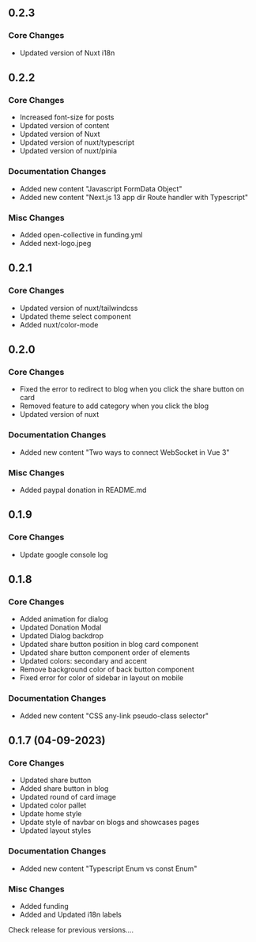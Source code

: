 ## 0.2.3
### Core Changes
- Updated version of Nuxt i18n

## 0.2.2
### Core Changes
- Increased font-size for posts
- Updated version of content
- Updated version of Nuxt
- Updated version of nuxt/typescript
- Updated version of nuxt/pinia
### Documentation Changes
- Added new content "Javascript FormData Object"
- Added new content "Next.js 13 app dir Route handler with Typescript"
### Misc Changes
- Added open-collective in funding.yml
- Added next-logo.jpeg

## 0.2.1
### Core Changes
- Updated version of nuxt/tailwindcss
- Updated theme select component
- Added nuxt/color-mode

## 0.2.0
### Core Changes
- Fixed the error to redirect to blog when you click the share button on card
- Removed feature to add category when you click the blog 
- Updated version of nuxt
### Documentation Changes
- Added new content "Two ways to connect WebSocket in Vue 3"
### Misc Changes
- Added paypal donation in README.md 

## 0.1.9
### Core Changes
- Update google console log

## 0.1.8
### Core Changes
- Added animation for dialog
- Updated Donation Modal
- Updated Dialog backdrop
- Updated share button position in blog card component
- Updated share button component order of elements
- Updated colors: secondary and accent
- Remove background color of back button component
- Fixed error for color of sidebar in layout on mobile
### Documentation Changes
- Added new content "CSS any-link pseudo-class selector"

## 0.1.7 (04-09-2023)
### Core Changes
- Updated share button
- Added share button in blog
- Updated round of card image
- Updated color pallet
- Update home style
- Update style of navbar on blogs and showcases pages
- Updated layout styles
### Documentation Changes
- Added new content "Typescript Enum vs const Enum"
### Misc Changes
- Added funding
- Added and Updated i18n labels

Check release for previous versions....
